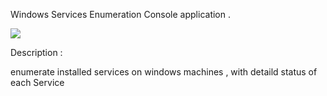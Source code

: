 
Windows Services Enumeration Console application . 


<img src="https://i.imgur.com/jf3VANo.png"></img>

Description : 

enumerate  installed services on windows machines , with detaild status of each Service 

